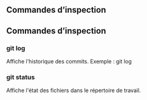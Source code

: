 ## Commandes d’inspection
## Commandes d’inspection
### git log
Affiche l'historique des commits.
Exemple : git log
### git status
Affiche l'état des fichiers dans le répertoire de travail.
